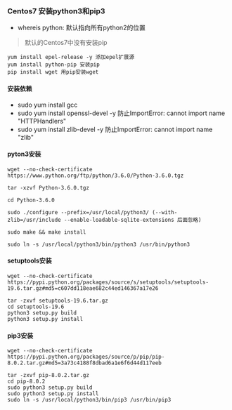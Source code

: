 ### Centos7 安装python3和pip3
- whereis python:   默认指向所有python2的位置

> 默认的Centos7中没有安装pip

```
yum install epel-release -y 添加epel扩展源
yum install python-pip 安装pip
pip install wget 用pip安装wget
```

#### 安装依赖
- sudo yum install gcc
- sudo yum install openssl-devel -y  防止ImportError: cannot import name "HTTPHandlers"
- sudo yum install zlib-devel -y    防止ImportError: cannot import name "zlib"

#### pyton3安装
```
wget --no-check-certificate https://www.python.org/ftp/python/3.6.0/Python-3.6.0.tgz

tar -xzvf Python-3.6.0.tgz 

cd Python-3.6.0

sudo ./configure --prefix=/usr/local/python3/ (--with-zlib=/usr/include --enable-loadable-sqlite-extensions 后面忽略)

sudo make && make install

sudo ln -s /usr/local/python3/bin/python3 /usr/bin/python3
```

#### setuptools安装
```
wget --no-check-certificate https://pypi.python.org/packages/source/s/setuptools/setuptools-19.6.tar.gz#md5=c607dd118eae682c44ed146367a17e26 

tar -zxvf setuptools-19.6.tar.gz 
cd setuptools-19.6
python3 setup.py build 
python3 setup.py install
```

#### pip3安装
```
wget --no-check-certificate https://pypi.python.org/packages/source/p/pip/pip-8.0.2.tar.gz#md5=3a73c4188f8dbad6a1e6f6d44d117eeb 

tar -zxvf pip-8.0.2.tar.gz 
cd pip-8.0.2 
sudo python3 setup.py build 
sudo python3 setup.py install
sudo ln -s /usr/local/python3/bin/pip3 /usr/bin/pip3
```
